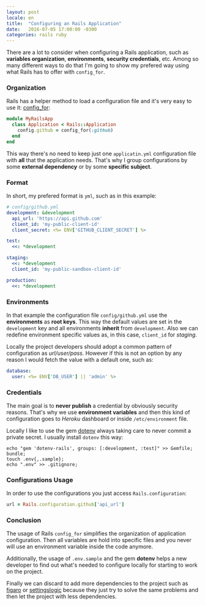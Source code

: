 ```yaml
---
layout: post
locale: en
title:  "Configuring an Rails Application"
date:   2016-07-05 17:00:00 -0300
categories: rails ruby
---
```


There are a lot to consider when configuring a Rails application, such as **variables organization**, **environments**, **security credentials**, etc. Among so many different ways to do that I'm going to show my prefered way using what Rails has to offer with `config_for`.

### Organization

Rails has a helper method to load a configuration file and it's very easy to use it: [config_for](http://api.rubyonrails.org/classes/Rails/Application.html#method-i-config_for):

```ruby
module MyRailsApp
  class Application < Rails::Application
    config.github = config_for(:github)
  end
end
```

This way there's no need to keep just one `applicatin.yml` configuration file with **all** that the application needs. That's why I group configurations by some **external dependency** or by some **specific subject**.

### Format

In short, my prefered format is `yml`, such as in this example:

```yml
# config/github.yml
development: &development
  api_url: 'https://api.github.com'
  client_id: 'my-public-client-id'
  client_secret: <%= ENV['GITHUB_CLIENT_SECRET'] %>

test:
  <<: *development

staging:
  <<: *development
  client_id: 'my-public-sandbox-client-id'

production:
  <<: *development
```

### Environments

In that example the configuration file `config/github.yml` use the **environments** as **root keys**. This way the default values are set in the `development` key and all environments **inherit** from `development`. Also we can redefine environment specific values as, in this case, `client_id` for *staging*.

Locally the project developers should adopt a common pattern of configuration as *url/user/pass*. However if this is not an option by any reason I would fetch the value with a default one, such as:

```yml
database:
  user: <%= ENV['DB_USER'] || 'admin' %>
```

### Credentials

The main goal is to **never publish** a credential by obviously security reasons. That's why we use **environment variables** and then this kind of configuration goes to *Heroku* dashboard or inside `/etc/environment` file.

Locally I like to use the gem [dotenv](https://github.com/bkeepers/dotenv) always taking care to never commit a private secret. I usually install `dotenv` this way:

```shell
echo "gem 'dotenv-rails', groups: [:development, :test]" >> Gemfile;
bundle;
touch .env{,.sample};
echo ".env" >> .gitignore;
```

### Configurations Usage

In order to use the configurations you just access `Rails.configuration`:

```ruby
url = Rails.configuration.github['api_url']
```

### Conclusion

The usage of Rails `config_for` simplifies the organization of application configuration. Then all variables are hold into specific files and you never will use an environment variable inside the code anymore.

Additionally, the usage of `.env.sample` and the gem **dotenv** helps a new developer to find out what's needed to configure locally for starting to work on the project.

Finally we can discard to add more dependencies to the project such as [figaro](https://github.com/laserlemon/figaro) or [settingslogic](https://github.com/settingslogic/settingslogic) because they just try to solve the same problems and then let the project with less dependencies.
